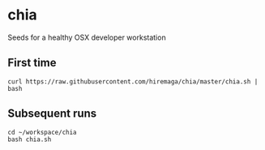 # chia

Seeds for a healthy OSX developer workstation

## First time

```
curl https://raw.githubusercontent.com/hiremaga/chia/master/chia.sh | bash
```

## Subsequent runs

```
cd ~/workspace/chia
bash chia.sh
```
